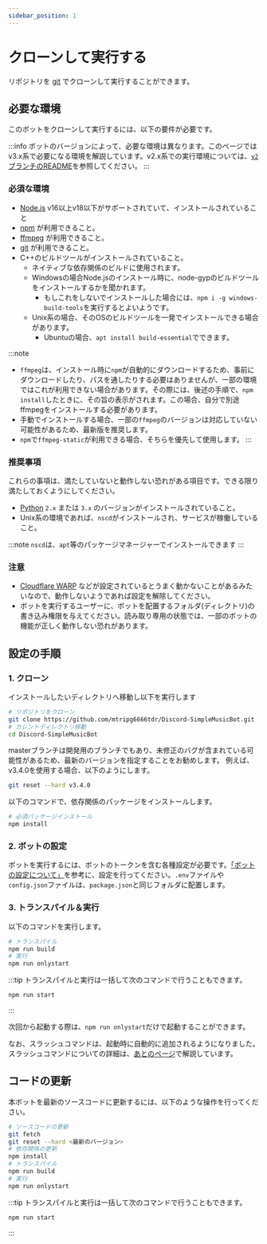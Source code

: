 ```yaml
---
sidebar_position: 1
---
```

# クローンして実行する
リポジトリを [git](https://git-scm.com/) でクローンして実行することができます。

## 必要な環境
このボットをクローンして実行するには、以下の要件が必要です。

:::info
ボットのバージョンによって、必要な環境は異なります。このページではv3.x系で必要になる環境を解説しています。v2.x系での実行環境については、[`v2`ブランチのREADME](https://github.com/mtripg6666tdr/Discord-SimpleMusicBot/tree/v2#readme)を参照してください。
:::

### 必須な環境

- [Node.js](https://nodejs.org/) v16以上v18以下がサポートされていて、インストールされていること  
- [npm](https://www.npmjs.com/) が利用できること。
- [ffmpeg](https://ffmpeg.org/) が利用できること。
- [git](https://git-scm.com/) が利用できること。
- C++のビルドツールがインストールされていること。
  - ネイティブな依存関係のビルドに使用されます。
  - Windowsの場合Node.jsのインストール時に、node-gypのビルドツールをインストールするかを聞かれます。
    - もしこれをしないでインストールした場合には、`npm i -g windows-build-tools`を実行するとよいようです。
  - Unix系の場合、そのOSのビルドツールを一発でインストールできる場合があります。
    - Ubuntuの場合、`apt install build-essential`でできます。

:::note
- `ffmpeg`は、インストール時に`npm`が自動的にダウンロードするため、事前にダウンロードしたり、パスを通したりする必要はありませんが、一部の環境ではこれが利用できない場合があります。その際には、後述の手順で、`npm install`したときに、その旨の表示がされます。この場合、自分で別途ffmpegをインストールする必要があります。  
- 手動でインストールする場合、一部の`ffmpeg`のバージョンは対応していない可能性があるため、最新版を推奨します。
- `npm`で`ffmpeg-static`が利用できる場合、そちらを優先して使用します。
:::

### 推奨事項
これらの事項は、満たしていないと動作しない恐れがある項目です。できる限り満たしておくようにしてください。

- [Python](https://www.python.org/) `2.x` または `3.x` のバージョンがインストールされていること。
- Unix系の環境であれば、`nscd`がインストールされ、サービスが稼働していること。

:::note
`nscd`は、`apt`等のパッケージマネージャーでインストールできます
:::

### 注意

- [Cloudflare WARP](https://1.1.1.1/) などが設定されているとうまく動かないことがあるみたいなので、動作しないようであれば設定を解除してください。
- ボットを実行するユーザーに、ボットを配置するフォルダ(ディレクトリ)の書き込み権限を与えてください。読み取り専用の状態では、一部のボットの機能が正しく動作しない恐れがあります。

## 設定の手順

### 1. クローン
インストールしたいディレクトリへ移動し以下を実行します

```bash
# リポジトリをクローン
git clone https://github.com/mtripg6666tdr/Discord-SimpleMusicBot.git
# カレントディレクトリ移動
cd Discord-SimpleMusicBot
```
masterブランチは開発用のブランチでもあり、未修正のバグが含まれている可能性があるため、最新のバージョンを指定することをお勧めします。
例えば、v3.4.0を使用する場合、以下のようにします。
```bash
git reset --hard v3.4.0
```

以下のコマンドで、依存関係のパッケージをインストールします。
```bash
# 必須パッケージインストール
npm install
```

### 2. ボットの設定
ボットを実行するには、ボットのトークンを含む各種設定が必要です。[「ボットの設定について」](./configuration)を参考に、設定を行ってください。`.env`ファイルや`config.json`ファイルは、`package.json`と同じフォルダに配置します。

### 3. トランスパイル＆実行
以下のコマンドを実行します。

```bash
# トランスパイル
npm run build
# 実行
npm run onlystart
```
  
:::tip
トランスパイルと実行は一括して次のコマンドで行うこともできます。
```bash
npm run start
```
:::

次回から起動する際は、`npm run onlystart`だけで起動することができます。

なお、スラッシュコマンドは、起動時に自動的に追加されるようになりました。スラッシュコマンドについての詳細は、[あとのページ](../feature/slashcommand.md)で解説しています。

## コードの更新
本ボットを最新のソースコードに更新するには、以下のような操作を行ってください。
```bash
# ソースコードの更新
git fetch
git reset --hard <最新のバージョン>
# 依存関係の更新
npm install
# トランスパイル
npm run build
# 実行
npm run onlystart
```

:::tip
トランスパイルと実行は一括して次のコマンドで行うこともできます。
```bash
npm run start
```
:::
